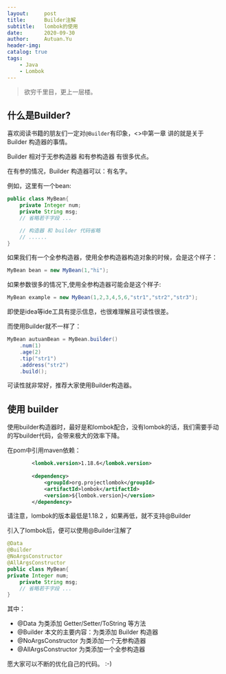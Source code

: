 ```yaml
---
layout:     post
title:      Builder注解
subtitle:   lombok的使用
date:       2020-09-30
author:     Autuan.Yu
header-img: 
catalog: true
tags:
    - Java
    - Lombok
---
```


> 欲穷千里目，更上一层楼。

## 什么是Builder?

喜欢阅读书籍的朋友们一定对`@Builder`有印象，<<Effective Java>>中第一章 讲的就是关于 Builder 构造器的事情。  

Builder 相对于无参构造器 和有参构造器 有很多优点。

在有参的情况，Builder 构造器可以：有名字。

例如，这里有一个bean:
```` java
public class MyBean{
	private Integer num;
	private String msg;
	// 省略若干字段 ...

	// 构造器 和 builder 代码省略
	// ......
}
````
如果我们有一个全参构造器，使用全参构造器构造对象的时候，会是这个样子：  

```` java
MyBean bean = new MyBean(1,"hi");
````

如果参数很多的情况下,使用全参构造器可能会是这个样子:  

```` java 
MyBean example = new MyBean(1,2,3,4,5,6,"str1","str2","str3");
````  

即使是idea等ide工具有提示信息，也很难理解且可读性很差。  

而使用Builder就不一样了：  

```` java
MyBean autuanBean = MyBean.builder()
	.num(1)
	.age(2)
	.tip("str1")
	.address("str2")
	.build();

````

可读性就非常好，推荐大家使用Builder构造器。  

## 使用 builder
使用builder构造器时，最好是和lombok配合，没有lombok的话，我们需要手动的写builder代码，会带来极大的效率下降。  

在pom中引用maven依赖： 
```` xml
		<lombok.version>1.18.6</lombok.version>
		
		<dependency>
			<groupId>org.projectlombok</groupId>
			<artifactId>lombok</artifactId>
			<version>${lombok.version}</version>
		</dependency>

````

请注意，lombok的版本最低是1.18.2 ，如果再低，就不支持@Builder    

引入了lombok后，便可以使用@Builder注解了
```` java
@Data
@Builder
@NoArgsConstructor
@AllArgsConstructor
public class MyBean{
private Integer num;
	private String msg;
	// 省略若干字段 ...
}
````  

其中：  

- @Data  为类添加 Getter/Setter/ToString 等方法
- @Builder 本文的主要内容：为类添加 Builder 构造器
- @NoArgsConstructor 为类添加一个无参构造器
- @AllArgsConstructor 为类添加一个全参构造器    


愿大家可以不断的优化自己的代码。 :-) 




